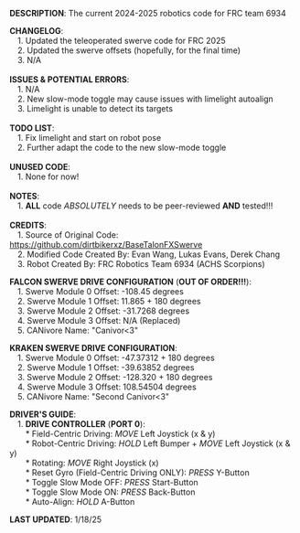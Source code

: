 **DESCRIPTION**: The current 2024-2025 robotics code for FRC team 6934  <br>   

**CHANGELOG**:  <br> 
&ensp;&ensp;1. Updated the teleoperated swerve code for FRC 2025  <br> 
&ensp;&ensp;2. Updated the swerve offsets (hopefully, for the final time)  <br> 
&ensp;&ensp;3. N/A  <br>   
**ISSUES & POTENTIAL ERRORS**:  <br> 
&ensp;&ensp;1. N/A  <br> 
&ensp;&ensp;2. New slow-mode toggle may cause issues with limelight autoalign  <br> 
&ensp;&ensp;3. Limelight is unable to detect its targets  <br>   
**TODO LIST**:  <br> 
&ensp;&ensp;1. Fix limelight and start on robot pose  <br> 
&ensp;&ensp;2. Further adapt the code to the new slow-mode toggle  <br>   
**UNUSED CODE**:  <br> 
&ensp;&ensp;1. None for now!  <br>   
**NOTES**:  <br> 
&ensp;&ensp;1. **ALL** code *ABSOLUTELY* needs to be peer-reviewed **AND** tested!!!  <br>   
**CREDITS**:  <br> 
&ensp;&ensp;1. Source of Original Code: https://github.com/dirtbikerxz/BaseTalonFXSwerve  <br> 
&ensp;&ensp;2. Modified Code Created By: Evan Wang, Lukas Evans, Derek Chang  <br> 
&ensp;&ensp;3. Robot Created By: FRC Robotics Team 6934 (ACHS Scorpions)  <br>  

**FALCON SWERVE DRIVE CONFIGURATION** (**OUT OF ORDER!!!**):  <br> 
&ensp;&ensp;1. Swerve Module 0 Offset: -108.45 degrees  <br> 
&ensp;&ensp;2. Swerve Module 1 Offset: 11.865 + 180 degrees  <br> 
&ensp;&ensp;3. Swerve Module 2 Offset: -31.7268 degrees  <br> 
&ensp;&ensp;4. Swerve Module 3 Offset: N/A (Replaced)  <br> 
&ensp;&ensp;5. CANivore Name: "Canivor<3"  <br>  

**KRAKEN SWERVE DRIVE CONFIGURATION**:  <br> 
&ensp;&ensp;1. Swerve Module 0 Offset: -47.37312 + 180 degrees  <br> 
&ensp;&ensp;2. Swerve Module 1 Offset: -39.63852 degrees  <br> 
&ensp;&ensp;3. Swerve Module 2 Offset: -128.320 + 180 degrees  <br> 
&ensp;&ensp;4. Swerve Module 3 Offset: 108.54504 degrees  <br> 
&ensp;&ensp;5. CANivore Name: "Second Canivor<3"  <br>  

**DRIVER'S GUIDE**:  <br> 
&ensp;&ensp;1. **DRIVE CONTROLLER** (**PORT 0**):  <br> 
&ensp;&ensp;&ensp;&ensp;* Field-Centric Driving: *MOVE* Left Joystick (x & y)  <br> 
&ensp;&ensp;&ensp;&ensp;* Robot-Centric Driving: *HOLD* Left Bumper + *MOVE* Left Joystick (x & y)  <br> 
&ensp;&ensp;&ensp;&ensp;* Rotating: *MOVE* Right Joystick (x)  <br> 
&ensp;&ensp;&ensp;&ensp;* Reset Gyro (Field-Centric Driving ONLY): *PRESS* Y-Button  <br> 
&ensp;&ensp;&ensp;&ensp;* Toggle Slow Mode OFF: *PRESS* Start-Button  <br> 
&ensp;&ensp;&ensp;&ensp;* Toggle Slow Mode ON: *PRESS* Back-Button  <br> 
&ensp;&ensp;&ensp;&ensp;* Auto-Align: *HOLD* A-Button  <br>   

**LAST UPDATED**: 1/18/25